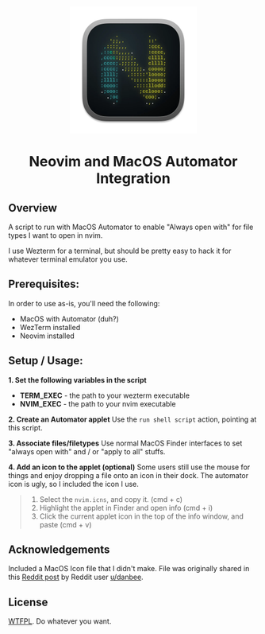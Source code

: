 <p align="center">
  <img align="center" valign="center" height="256" width="256" src="./docs/nvim.png" alt="neovim" />
</p>
<h1 align="center">Neovim and MacOS Automator Integration</h1>

## Overview
A script to run with MacOS Automator to enable "Always open with"
for file types I want to open in nvim.

I use Wezterm for a terminal, but should be pretty easy to hack it for 
whatever terminal emulator you use.

## Prerequisites:
In order to use as-is, you'll need the following:
- MacOS with Automator (duh?)
- WezTerm installed
- Neovim installed

## Setup / Usage:
**1. Set the following variables in the script**
- **TERM_EXEC** - the path to your wezterm executable
- **NVIM_EXEC** - the path to your nvim executable

**2. Create an Automator applet**
Use the `run shell script` action, pointing at this script.

**3. Associate files/filetypes**
Use normal MacOS Finder interfaces to set "always open with" 
and / or "apply to all" stuffs.

**4. Add an icon to the applet (optional)**
Some users still use the mouse for things and enjoy dropping a file onto an 
icon in their dock. The automator icon is ugly, so I included the icon I use.
> 1. Select the `nvim.icns`, and copy it.  (cmd + c)
> 2. Highlight the applet in Finder and open info (cmd + i)
> 3. Click the current applet icon in the top of the info window, and paste (cmd + v)

## Acknowledgements
Included a MacOS Icon file that I didn't make.
File was originally shared in this [Reddit post](https://www.reddit.com/r/neovim/comments/13713rq/i_made_a_neovim_icon_for_macos_download_link_in/) by Reddit user [u/danbee](https://www.reddit.com/user/danbee/).

## License
[WTFPL](http://www.wtfpl.net/). Do whatever you want.
